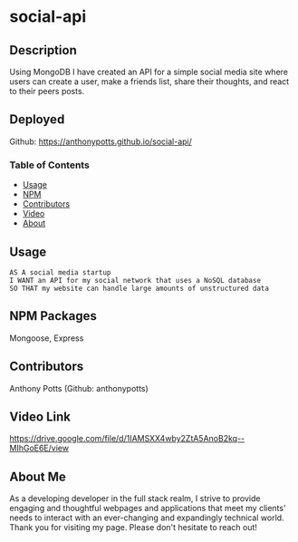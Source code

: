 # social-api

## Description
Using MongoDB I have created an API for a simple social media site where users can create a user, make a friends list, share their thoughts, and react to their peers posts.

## Deployed
Github: https://anthonypotts.github.io/social-api/

### Table of Contents
- [Usage](#usage)
- [NPM](#npm-packages)
- [Contributors](#contributors)
- [Video](#video-link)
- [About](#about-me)

## Usage
```
AS A social media startup
I WANT an API for my social network that uses a NoSQL database
SO THAT my website can handle large amounts of unstructured data
```

## NPM Packages
Mongoose, Express

## Contributors
Anthony Potts (Github: anthonypotts)

## Video Link
https://drive.google.com/file/d/1IAMSXX4wby2ZtA5AnoB2kq--MIhGoE6E/view

## About Me
As a developing developer in the full stack realm, I strive to provide engaging and thoughtful webpages and applications that meet my clients' needs to interact with an ever-changing and expandingly technical world. Thank you for visiting my page. Please don't hesitate to reach out!
